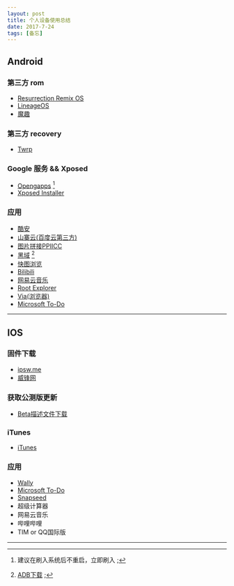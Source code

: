 ```yaml
---
layout: post
title: 个人设备使用总结
date: 2017-7-24
tags: [备忘]
---
```


## Android
### 第三方 rom
+ [Resurrection Remix OS](https://sourceforge.net/projects/resurrectionremix/files/?source=navbar)
+ [LineageOS](https://download.lineageos.org)
+ [魔趣](https://download.mokeedev.com)

### 第三方 recovery
+ [Twrp](https://twrp.me/Devices/)

### Google 服务 && Xposed
+ [Opengapps](http://opengapps.org/) [^1]
+ [Xposed Installer](http://repo.xposed.info/module/de.robv.android.xposed.installer)

[^1]: 建议在刷入系统后不重启，立即刷入 ;

### 应用
+ [酷安](https://www.coolapk.com/apk/com.coolapk.market?from=navbar)
+ [山寨云(百度云第三方)](http://www.52pojie.cn/forum.php?mod=viewthread&tid=569917&page=1&authorid=402736)
+ [图片拼接PPIICC](https://www.coolapk.com/apk/bos.consoar.imagestitch)
+ [黑域](https://www.coolapk.com/apk/me.piebridge.brevent) [^2]
+ [快图浏览](https://www.coolapk.com/apk/com.alensw.PicFolder)
+ [Bilibili](https://www.coolapk.com/apk/tv.danmaku.bili)
+ [网易云音乐](https://www.coolapk.com/apk/com.netease.cloudmusic)
+ [Root Explorer](https://www.coolapk.com/apk/com.speedsoftware.rootexplorer)
+ [Via(浏览器)](https://www.coolapk.com/apk/mark.via)
+ [Microsoft To-Do](https://www.coolapk.com/apk/com.microsoft.todos)

[^2]: [ADB下载](https://developer.android.google.cn/studio/releases/platform-tools.html) ;

---

## IOS
### 固件下载
+ [ipsw.me](https://ipsw.me/)
+ [威锋网](http://act.feng.com/wetools/index.php?r=iosRom/index)

### 获取公测版更新
+ [Beta描述文件下载](https://beta.apple.com/sp/zh/betaprogram/)

### iTunes
+ [iTunes](https://www.apple.com/itunes/download/)

### 应用
+ [Wally](https://itunes.apple.com/us/app/wally-smart-personal-finance/id610314677?mt=8)
+ [Microsoft To-Do](https://itunes.apple.com/us/app/microsoft-to-do/id1212616790?mt=8)
+ [Snapseed](https://itunes.apple.com/us/app/snapseed/id439438619?mt=8)
+ 超级计算器
+ 网易云音乐
+ 哔哩哔哩
+ TIM or QQ国际版

---